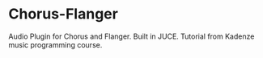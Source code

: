 # Chorus-Flanger
Audio Plugin for Chorus and Flanger. Built in JUCE. Tutorial from Kadenze music programming course.
